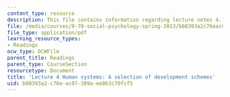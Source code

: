 ```yaml
---
content_type: resource
description: This file contains information regarding lecture notes 4.
file: /media/courses/9-70-social-psychology-spring-2013/b08393a2c76eac07389aee863c70fcf5_MIT9_70S13_dvlpt_schms_L4.pdf
file_type: application/pdf
learning_resource_types:
- Readings
ocw_type: OCWFile
parent_title: Readings
parent_type: CourseSection
resourcetype: Document
title: 'Lecture 4 Human systems: A selection of development schemes'
uid: b08393a2-c76e-ac07-389a-ee863c70fcf5
---
```

